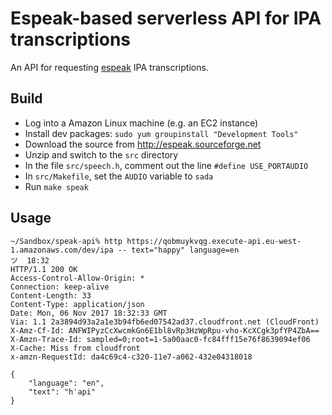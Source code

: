 # Espeak-based serverless API for IPA transcriptions

An API for requesting [espeak](http://espeak.sourceforge.net/) IPA
transcriptions.

## Build

 * Log into a Amazon Linux machine (e.g. an EC2 instance)
 * Install dev packages: `sudo yum groupinstall "Development Tools"`
 * Download the source from http://espeak.sourceforge.net
 * Unzip and switch to the `src` directory
 * In the file `src/speech.h`, comment out the line `#define USE_PORTAUDIO`
 * In `src/Makefile`, set the `AUDIO` variable to `sada`
 * Run `make speak`

## Usage

```
~/Sandbox/speak-api% http https://qobmuykvqg.execute-api.eu-west-1.amazonaws.com/dev/ipa -- text="happy" language=en                                                                          ツ  18:32
HTTP/1.1 200 OK
Access-Control-Allow-Origin: *
Connection: keep-alive
Content-Length: 33
Content-Type: application/json
Date: Mon, 06 Nov 2017 18:32:33 GMT
Via: 1.1 2a3894d93a2a1e3b94fb6ed07542ad37.cloudfront.net (CloudFront)
X-Amz-Cf-Id: ANFWIPyzCcXwcmkGn6E1bl8vRp3HzWpRpu-vho-KcXCgk3pfYP4ZbA==
X-Amzn-Trace-Id: sampled=0;root=1-5a00aac0-fc84fff15e76f8639094ef06
X-Cache: Miss from cloudfront
x-amzn-RequestId: da4c69c4-c320-11e7-a062-432e04318018

{
    "language": "en",
    "text": "hˈapi"
}
```
